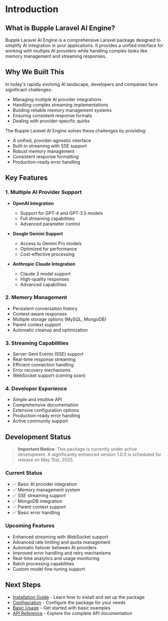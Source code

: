 # Introduction

## What is Bupple Laravel AI Engine?

Bupple Laravel AI Engine is a comprehensive Laravel package designed to simplify AI integration in your applications. It provides a unified interface for working with multiple AI providers while handling complex tasks like memory management and streaming responses.

## Why We Built This

In today's rapidly evolving AI landscape, developers and companies face significant challenges:

- Managing multiple AI provider integrations
- Handling complex streaming implementations
- Building reliable memory management systems
- Ensuring consistent response formats
- Dealing with provider-specific quirks

The Bupple Laravel AI Engine solves these challenges by providing:

- A unified, provider-agnostic interface
- Built-in streaming with SSE support
- Robust memory management
- Consistent response formatting
- Production-ready error handling

## Key Features

### 1. Multiple AI Provider Support

- **OpenAI Integration**
  - Support for GPT-4 and GPT-3.5 models
  - Full streaming capabilities
  - Advanced parameter control

- **Google Gemini Support**
  - Access to Gemini Pro models
  - Optimized for performance
  - Cost-effective processing

- **Anthropic Claude Integration**
  - Claude 3 model support
  - High-quality responses
  - Advanced capabilities

### 2. Memory Management

- Persistent conversation history
- Context-aware responses
- Multiple storage options (MySQL, MongoDB)
- Parent context support
- Automatic cleanup and optimization

### 3. Streaming Capabilities

- Server-Sent Events (SSE) support
- Real-time response streaming
- Efficient connection handling
- Error recovery mechanisms
- WebSocket support (coming soon)

### 4. Developer Experience

- Simple and intuitive API
- Comprehensive documentation
- Extensive configuration options
- Production-ready error handling
- Active community support

## Development Status

> **Important Notice**: This package is currently under active development. A significantly enhanced version 1.0.0 is scheduled for release on May 15st, 2025.

### Current Status

- ✅ Basic AI provider integration
- ✅ Memory management system
- ✅ SSE streaming support
- ✅ MongoDB integration
- ✅ Parent context support
- ✅ Basic error handling

### Upcoming Features

- Enhanced streaming with WebSocket support
- Advanced rate limiting and quota management
- Automatic failover between AI providers
- Improved error handling and retry mechanisms
- Real-time analytics and usage monitoring
- Batch processing capabilities
- Custom model fine-tuning support

## Next Steps

- [Installation Guide](/guide/installation) - Learn how to install and set up the package
- [Configuration](/guide/configuration) - Configure the package for your needs
- [Basic Usage](/examples/basic-usage) - Get started with basic examples
- [API Reference](/api/overview) - Explore the complete API documentation 